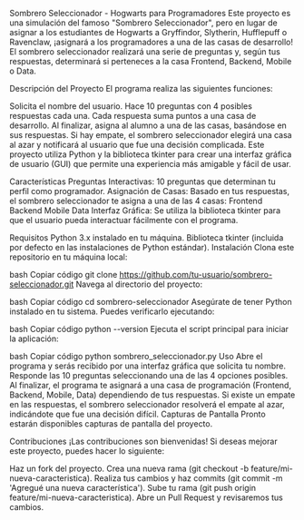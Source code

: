 Sombrero Seleccionador - Hogwarts para Programadores
Este proyecto es una simulación del famoso "Sombrero Seleccionador", pero en lugar de asignar a los estudiantes de Hogwarts a Gryffindor, Slytherin, Hufflepuff o Ravenclaw, ¡asignará a los programadores a una de las casas de desarrollo! El sombrero seleccionador realizará una serie de preguntas y, según tus respuestas, determinará si perteneces a la casa Frontend, Backend, Mobile o Data.

Descripción del Proyecto
El programa realiza las siguientes funciones:

Solicita el nombre del usuario.
Hace 10 preguntas con 4 posibles respuestas cada una.
Cada respuesta suma puntos a una casa de desarrollo.
Al finalizar, asigna al alumno a una de las casas, basándose en sus respuestas.
Si hay empate, el sombrero seleccionador elegirá una casa al azar y notificará al usuario que fue una decisión complicada.
Este proyecto utiliza Python y la biblioteca tkinter para crear una interfaz gráfica de usuario (GUI) que permite una experiencia más amigable y fácil de usar.

Características
Preguntas Interactivas: 10 preguntas que determinan tu perfil como programador.
Asignación de Casas: Basado en tus respuestas, el sombrero seleccionador te asigna a una de las 4 casas:
Frontend
Backend
Mobile
Data
Interfaz Gráfica: Se utiliza la biblioteca tkinter para que el usuario pueda interactuar fácilmente con el programa.


Requisitos
Python 3.x instalado en tu máquina.
Biblioteca tkinter (incluida por defecto en las instalaciones de Python estándar).
Instalación
Clona este repositorio en tu máquina local:

bash
Copiar código
git clone https://github.com/tu-usuario/sombrero-seleccionador.git
Navega al directorio del proyecto:

bash
Copiar código
cd sombrero-seleccionador
Asegúrate de tener Python instalado en tu sistema. Puedes verificarlo ejecutando:

bash
Copiar código
python --version
Ejecuta el script principal para iniciar la aplicación:

bash
Copiar código
python sombrero_seleccionador.py
Uso
Abre el programa y serás recibido por una interfaz gráfica que solicita tu nombre.
Responde las 10 preguntas seleccionando una de las 4 opciones posibles.
Al finalizar, el programa te asignará a una casa de programación (Frontend, Backend, Mobile, Data) dependiendo de tus respuestas.
Si existe un empate en las respuestas, el sombrero seleccionador resolverá el empate al azar, indicándote que fue una decisión difícil.
Capturas de Pantalla
Pronto estarán disponibles capturas de pantalla del proyecto.

Contribuciones
¡Las contribuciones son bienvenidas! Si deseas mejorar este proyecto, puedes hacer lo siguiente:

Haz un fork del proyecto.
Crea una nueva rama (git checkout -b feature/mi-nueva-caracteristica).
Realiza tus cambios y haz commits (git commit -m 'Agregué una nueva característica').
Sube tu rama (git push origin feature/mi-nueva-caracteristica).
Abre un Pull Request y revisaremos tus cambios.
